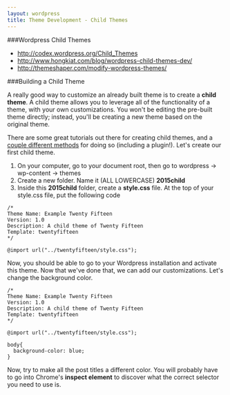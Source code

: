 ```yaml
---
layout: wordpress
title: Theme Development - Child Themes
---
```


###Wordpress Child Themes

- http://codex.wordpress.org/Child_Themes
- http://www.hongkiat.com/blog/wordpress-child-themes-dev/
- http://themeshaper.com/modify-wordpress-themes/


###Building a Child Theme

A really good way to customize an already built theme is to create a **child theme**.  A child theme allows you to leverage all of the functionality of a theme, with your own customizations.  You won't be editing the pre-built theme directly; instead, you'll be creating a new theme based on the original theme.

There are some great tutorials out there for creating child themes, and a [couple different methods](http://www.drmagu.com/creating-a-child-theme-in-wordpress-alternate-methods-1331.htm) for doing so (including a plugin!).  Let's create our first child theme.

1. On your computer, go to your document root, then go to wordpress -> wp-content -> themes
2. Create a new folder.  Name it (ALL LOWERCASE) **2015child**
3. Inside this **2015child** folder, create a **style.css** file.  At the top of your style.css file, put the following code

```
/*
Theme Name: Example Twenty Fifteen
Version: 1.0
Description: A child theme of Twenty Fifteen
Template: twentyfifteen
*/
 
@import url("../twentyfifteen/style.css");
```

Now, you should be able to go to your Wordpress installation and activate this theme.  Now that we've done that, we can add our customizations.  Let's change the background color.

```
/*
Theme Name: Example Twenty Fifteen
Version: 1.0
Description: A child theme of Twenty Fifteen
Template: twentyfifteen
*/
 
@import url("../twentyfifteen/style.css");

body{
  background-color: blue;
}
```

Now, try to make all the post titles a different color.  You will probably have to go into Chrome's **inspect element** to discover what the correct selector you need to use is. 